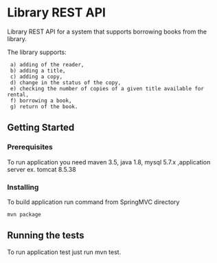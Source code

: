 # Library REST API

Library REST API for a system that supports 
borrowing books from the library. 

The library supports:

     a) adding of the reader,
     b) adding a title,
     c) adding a copy,
     d) change in the status of the copy,
     e) checking the number of copies of a given title available for rental,
     f) borrowing a book,
     g) return of the book.

## Getting Started

### Prerequisites

To run application you need maven 3.5, java 1.8, mysql 5.7.x ,application server ex. tomcat 8.5.38


### Installing

To build application run command from SpringMVC directory

```
mvn package
```

## Running the tests

To run application test just run mvn test.

